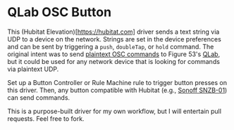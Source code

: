# QLab OSC Button

This (Hubitat Elevation)[https://hubitat.com] driver sends a text string via UDP to a device on the network. Strings are set in the device preferences and can be sent by triggering a `push`, `doubleTap`, or `hold` command. The original intent was to send [plaintext OSC commands](https://qlab.app/docs/v5/scripting/osc-dictionary-v5#getting-started) to Figure 53's [QLab](https://qlab.app), but it could be used for any network device that is looking for commands via plaintext UDP.

Set up a Button Controller or Rule Machine rule to trigger button presses on this driver. Then, any button compatible with Hubitat (e.g., [Sonoff SNZB-01](https://sonoff.tech/product/gateway-amd-sensors/snzb-01/)) can send commands.

This is a purpose-built driver for my own workflow, but I will entertain pull requests. Feel free to fork.

